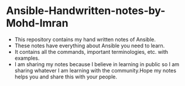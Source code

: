 # Ansible-Handwritten-notes-by-Mohd-Imran
- This repository contains my hand written notes of Ansible.
- These notes have everything about Ansible you need to learn.
- It contains all the commands, important terminologies, etc. with examples.
- I am sharing my notes because I believe in learning in public so I am sharing whatever I am learning with the community.Hope my notes helps you and share this with your people.
